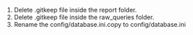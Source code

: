 1. Delete .gitkeep file inside the report folder.
2. Delete .gitkeep file inside the raw_queries folder.
3. Rename the config/database.ini.copy to config/database.ini
